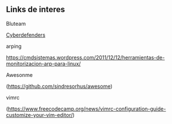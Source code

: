 ## Links de interes

Bluteam

[Cyberdefenders](https://cyberdefenders.org/)

arping

https://cmdsistemas.wordpress.com/2011/12/12/herramientas-de-monitorizacion-arp-para-linux/

Awesonme

(https://github.com/sindresorhus/awesome)

vimrc

(https://www.freecodecamp.org/news/vimrc-configuration-guide-customize-your-vim-editor/)